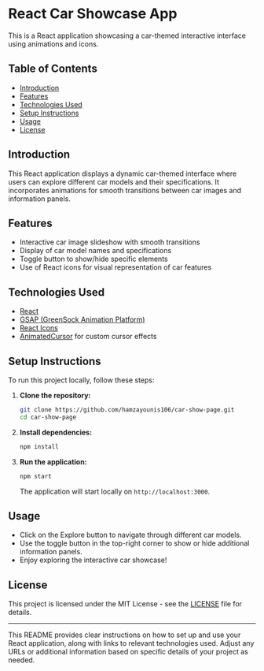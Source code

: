
# React Car Showcase App

This is a React application showcasing a car-themed interactive interface using animations and icons.

## Table of Contents

- [Introduction](#introduction)
- [Features](#features)
- [Technologies Used](#technologies-used)
- [Setup Instructions](#setup-instructions)
- [Usage](#usage)
- [License](#license)

## Introduction

This React application displays a dynamic car-themed interface where users can explore different car models and their specifications. It incorporates animations for smooth transitions between car images and information panels.

## Features

- Interactive car image slideshow with smooth transitions
- Display of car model names and specifications
- Toggle button to show/hide specific elements
- Use of React icons for visual representation of car features

## Technologies Used

- [React](https://reactjs.org/)
- [GSAP (GreenSock Animation Platform)](https://greensock.com/gsap/)
- [React Icons](https://react-icons.github.io/react-icons/)
- [AnimatedCursor](https://www.npmjs.com/package/react-animated-cursor) for custom cursor effects

## Setup Instructions

To run this project locally, follow these steps:

1. **Clone the repository:**

   ```bash
   git clone https://github.com/hamzayounis106/car-show-page.git
   cd car-show-page
   ```

2. **Install dependencies:**

   ```bash
   npm install
   ```

3. **Run the application:**

   ```bash
   npm start
   ```

   The application will start locally on `http://localhost:3000`.

## Usage

- Click on the Explore button to navigate through different car models.
- Use the toggle button in the top-right corner to show or hide additional information panels.
- Enjoy exploring the interactive car showcase!

## License

This project is licensed under the MIT License - see the [LICENSE](LICENSE) file for details.

---

This README provides clear instructions on how to set up and use your React application, along with links to relevant technologies used. Adjust any URLs or additional information based on specific details of your project as needed.